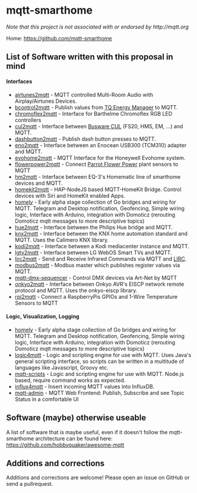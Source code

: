 # mqtt-smarthome

_Note that this project is not associated with or endorsed by http://mqtt.org_

Home: https://github.com/mqtt-smarthome

## List of Software written with this proposal in mind
   
#### Interfaces  

* [airtunes2mqtt](https://github.com/hobbyquaker/airtunes2mqtt) - MQTT controlled Multi-Room Audio with Airplay/Airtunes Devices.
* [bcontrol2mqtt](https://github.com/hobbyquaker/bcontrol2mqtt) - Publish values from [TQ Energy Manager](http://www.tq-group.com/produkte/produktdetail/prod/energy-manager/extb/Main/) to MQTT.
* [chromoflex2mqtt](https://github.com/owagner/chromoflex2mqtt) - Interface for Barthelme Chromoflex RGB LED controllers
* [cul2mqtt](https://github.com/hobbyquaker/cul2mqtt) - Interface between [Busware CUL](http://shop.busware.de/product_info.php/cPath/1/products_id/29) (FS20, HMS, EM, ...) and MQTT.
* [dashbutton2mqtt](https://github.com/hobbyquaker/dashbutton2mqtt) - Publish dash button presses to MQTT.
* [eno2mqtt](https://github.com/owagner/eno2mqtt) - Interface between an Enocean USB300 (TCM310) adapter and MQTT.
* [evohome2mqtt](https://github.com/svrooij/evohome2mqtt) - MQTT Interface for the Honeywell Evohome system.
* [flowerpower2mqtt](https://github.com/hobbyquaker/flowerpower2mqtt) - Connect  [Parrot Flower Power](http://www.parrot.com/usa/products/flower-power/) plant sensors to MQTT
* [hm2mqtt](https://github.com/owagner/hm2mqtt) - Interface between EQ-3's Homematic line of smarthome devices and MQTT.
* [homekit2mqtt](https://github.com/hobbyquaker/homekit2mqtt) - HAP-NodeJS based MQTT-HomeKit Bridge. Control devices with Siri and HomeKit enabled Apps.
* [homely](https://github.com/baol/homely) - Early alpha stage collection of Go bridges and wiring for MQTT. Telegram and Desktop notification, Geofencing, Simple wiring logic, Interface with Arduino, integration with Domoticz (rerouting Domoticz mqtt messages to more descriptive topics)
* [hue2mqtt](https://github.com/owagner/hue2mqtt) - Interface between the Philips Hue bridge and MQTT.
* [knx2mqtt](https://github.com/owagner/knx2mqtt) - Interface between the KNX home automation standard and MQTT. Uses the Calimero KNX library.
* [kodi2mqtt](https://github.com/owagner/kodi2mqtt) - Interface between a Kodi mediacenter instance and MQTT.
* [lgtv2mqtt](https://github.com/hobbyquaker/lgtv2mqtt) - Interface between LG WebOS Smart TVs and MQTT.
* [lirc2mqtt](https://github.com/hobbyquaker/lirc2mqtt) - Send and Receive Infrared Commands via MQTT and [LIRC](http://www.lirc.org).
* [modbus2mqtt](https://github.com/owagner/modbus2mqtt) - Modbus master which publishes register values via MQTT.
* [mqtt-dmx-sequencer](https://github.com/hobbyquaker/mqtt-dmx-sequencer) - Control DMX devices via Art-Net by MQTT   
* [onkyo2mqtt](https://github.com/owagner/onkyo2mqtt) - Interface between Onkyo AVR's EISCP network remote protocol and MQTT. Uses the onkyo-eiscp library.
* [rpi2mqtt](https://github.com/hobbyquaker/rpi2mqtt) - Connect a RaspberryPis GPIOs and 1-Wire Temperature Sensors to MQTT


#### Logic, Visualization, Logging                      

* [homely](https://github.com/baol/homely) - Early alpha stage collection of Go bridges and wiring for MQTT. Telegram and Desktop notification, Geofencing, Simple wiring logic, Interface with Arduino, integration with Domoticz (rerouting Domoticz mqtt messages to more descriptive topics)
* [logic4mqtt](https://github.com/owagner/logic4mqtt) - Logic and scripting engine for use with MQTT. Uses Java's general scripting interface, so scripts can be written in a multitude of languages like Javascript, Groovy etc.
* [mqtt-scripts](https://github.com/hobbyquaker/mqtt-scripts) - Logic and scripting engine for use with MQTT. Node.js based, require command works as expected.
* [influx4mqtt](https://github.com/hobbyquaker/influx4mqtt) - Insert incoming MQTT values into InfluxDB.
* [mqtt-admin](https://github.com/hobbyquaker/mqtt-admin) - MQTT Web Frontend: Publish, Subscribe and see Topic Status in a comfortable UI


## Software (maybe) otherwise useable

A list of software that is maybe useful, even if it doesn't follow the mqtt-smarthome architecture can be found here: https://github.com/hobbyquaker/awesome-mqtt



## Additions and corrections

Additions and corrections are welcome! Please open an issue on GitHub or send a 
pullrequest.
